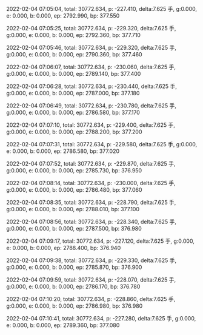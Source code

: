 2022-02-04 07:05:04, total: 30772.634, p: -227.410, delta:7.625 手, g:0.000, e: 0.000, b: 0.000, ep: 2792.990, bp: 377.550

2022-02-04 07:05:25, total: 30772.634, p: -229.320, delta:7.625 手, g:0.000, e: 0.000, b: 0.000, ep: 2792.360, bp: 377.710

2022-02-04 07:05:46, total: 30772.634, p: -229.320, delta:7.625 手, g:0.000, e: 0.000, b: 0.000, ep: 2790.360, bp: 377.460

2022-02-04 07:06:07, total: 30772.634, p: -230.060, delta:7.625 手, g:0.000, e: 0.000, b: 0.000, ep: 2789.140, bp: 377.400

2022-02-04 07:06:28, total: 30772.634, p: -230.440, delta:7.625 手, g:0.000, e: 0.000, b: 0.000, ep: 2787.000, bp: 377.180

2022-02-04 07:06:49, total: 30772.634, p: -230.780, delta:7.625 手, g:0.000, e: 0.000, b: 0.000, ep: 2786.580, bp: 377.170

2022-02-04 07:07:10, total: 30772.634, p: -229.400, delta:7.625 手, g:0.000, e: 0.000, b: 0.000, ep: 2788.200, bp: 377.200

2022-02-04 07:07:31, total: 30772.634, p: -229.580, delta:7.625 手, g:0.000, e: 0.000, b: 0.000, ep: 2786.580, bp: 377.020

2022-02-04 07:07:52, total: 30772.634, p: -229.870, delta:7.625 手, g:0.000, e: 0.000, b: 0.000, ep: 2785.730, bp: 376.950

2022-02-04 07:08:14, total: 30772.634, p: -230.000, delta:7.625 手, g:0.000, e: 0.000, b: 0.000, ep: 2786.480, bp: 377.060

2022-02-04 07:08:35, total: 30772.634, p: -228.790, delta:7.625 手, g:0.000, e: 0.000, b: 0.000, ep: 2788.010, bp: 377.100

2022-02-04 07:08:56, total: 30772.634, p: -228.340, delta:7.625 手, g:0.000, e: 0.000, b: 0.000, ep: 2787.500, bp: 376.980

2022-02-04 07:09:17, total: 30772.634, p: -227.120, delta:7.625 手, g:0.000, e: 0.000, b: 0.000, ep: 2788.400, bp: 376.940

2022-02-04 07:09:38, total: 30772.634, p: -229.330, delta:7.625 手, g:0.000, e: 0.000, b: 0.000, ep: 2785.870, bp: 376.900

2022-02-04 07:09:59, total: 30772.634, p: -228.070, delta:7.625 手, g:0.000, e: 0.000, b: 0.000, ep: 2786.170, bp: 376.780

2022-02-04 07:10:20, total: 30772.634, p: -228.860, delta:7.625 手, g:0.000, e: 0.000, b: 0.000, ep: 2786.980, bp: 376.980

2022-02-04 07:10:41, total: 30772.634, p: -227.280, delta:7.625 手, g:0.000, e: 0.000, b: 0.000, ep: 2789.360, bp: 377.080